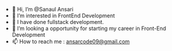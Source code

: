 - 👋 Hi, I’m @Sanaul Ansari
- 👀 I’m interested in FrontEnd Development
- 🌱 I have done fullstack development.
- 💞️ I’m looking a opportunity for starting my career in Front-End Development
- 📫 How to reach me : ansarcode09@gmail.com

<!---
SanaulAnsari09/SanaulAnsari09 is a ✨ special ✨ repository because its `README.md` (this file) appears on your GitHub profile.
You can click the Preview link to take a look at your changes.
--->
